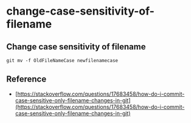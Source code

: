 # change-case-sensitivity-of-filename

## Change case sensitivity of filename

```text
git mv -f OldFileNameCase newfilenamecase
```

## Reference

* [https://stackoverflow.com/questions/17683458/how-do-i-commit-case-sensitive-only-filename-changes-in-git](https://stackoverflow.com/questions/17683458/how-do-i-commit-case-sensitive-only-filename-changes-in-git)

